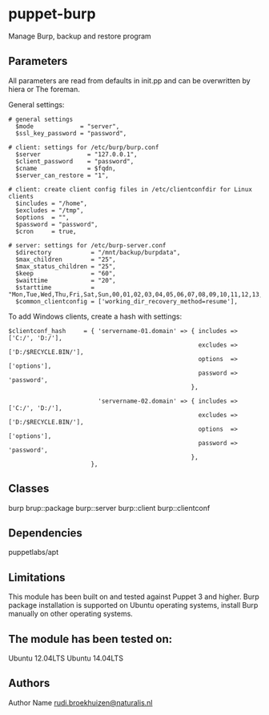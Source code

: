 puppet-burp
====================

Manage Burp, backup and restore program



Parameters
-------------
All parameters are read from defaults in init.pp and can be overwritten by hiera or The foreman.

General settings:

```
# general settings
  $mode             = "server",
  $ssl_key_password = "password",

# client: settings for /etc/burp/burp.conf
  $server             = "127.0.0.1",
  $client_password    = "password",
  $cname              = $fqdn,
  $server_can_restore = "1",

# client: create client config files in /etc/clientconfdir for Linux clients
  $includes = "/home",
  $excludes = "/tmp",
  $options  = "",
  $password = "password",
  $cron     = true,

# server: settings for /etc/burp-server.conf 
  $directory           = "/mnt/backup/burpdata",
  $max_children        = "25",
  $max_status_children = "25",
  $keep                = "60",
  $waittime            = "20",
  $starttime           = "Mon,Tue,Wed,Thu,Fri,Sat,Sun,00,01,02,03,04,05,06,07,08,09,10,11,12,13,14,15,16,17,18,19,20,21,22,23",
  $common_clientconfig = ['working_dir_recovery_method=resume'],
```

To add Windows clients, create a hash with settings:


```
$clientconf_hash     = { 'servername-01.domain' => { includes => ['C:/', 'D:/'],
                                                     excludes => ['D:/$RECYCLE.BIN/'],
                                                     options  => ['options'],
                                                     password => 'password',
                                                   },
                         
                         'servername-02.domain' => { includes => ['C:/', 'D:/'],
                                                     excludes => ['D:/$RECYCLE.BIN/'],
                                                     options  => ['options'],
                                                     password => 'password',
                                                   },
                       },
```


Classes
-------------
burp
brup::package
burp::server
burp::client
burp::clientconf


Dependencies
-------------
puppetlabs/apt


Limitations
-------------
This module has been built on and tested against Puppet 3 and higher. Burp package installation is supported on Ubuntu operating systems, install Burp manually on other operating systems. 


The module has been tested on:
- 
Ubuntu 12.04LTS
Ubuntu 14.04LTS

Authors
-------------
Author Name <rudi.broekhuizen@naturalis.nl>

